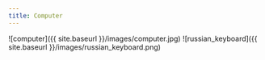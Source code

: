 ```yaml
---
title: Computer
---
```


![computer]({{ site.baseurl }}/images/computer.jpg)
![russian_keyboard]({{ site.baseurl }}/images/russian_keyboard.png)